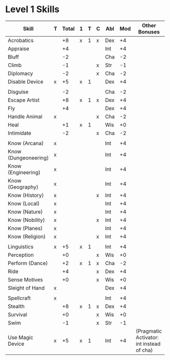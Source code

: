 # Level 1 Skills

Skill                | T | Total |1|T| C | Abl | Mod | Other Bonuses
---------------------|---|-------|-|-|---|-----|-----|--------------
Acrobatics           |   |  +8   |x|1| x | Dex | +4  |
Appraise             |   |  +4   | | |   | Int | +4  |
Bluff                |   |  -2   | | |   | Cha | -2  |
Climb                |   |  -1   | | | x | Str | -1  |
Diplomacy            |   |  -2   | | | x | Cha | -2  |
Disable Device       | x |  +5   |x|1|   | Dex | +4  |
                     |   |       | | |   |     |     |
Disguise             |   |  -2   | | |   | Cha | -2  |
Escape Artist        |   |  +8   |x|1| x | Dex | +4  |
Fly                  |   |  +4   | | |   | Dex | +4  |
Handle Animal        | x |       | | | x | Cha | -2  |
Heal                 |   |  +1   |x|1|   | Wis | +0  |
Intimidate           |   |  -2   | | | x | Cha | -2  |
                     |   |       | | |   |     |     |
Know (Arcana)        | x |       | | |   | Int | +4  |
Know (Dungeoneering) | x |       | | |   | Int | +4  |
Know (Engineering)   | x |       | | |   | Int | +4  |
Know (Geography)     | x |       | | |   | Int | +4  |
Know (History)       | x |       | | | x | Int | +4  |
Know (Local)         | x |       | | |   | Int | +4  |
Know (Nature)        | x |       | | |   | Int | +4  |
Know (Nobility)      | x |       | | | x | Int | +4  |
Know (Planes)        | x |       | | |   | Int | +4  |
Know (Religion)      | x |       | | | x | Int | +4  |
                     |   |       | | |   |     |     |
Linguistics          | x |  +5   |x|1|   | Int | +4  |
Perception           |   |  +0   | | | x | Wis | +0  |
Perform (Dance)      |   |  +2   |x|1| x | Cha | -2  |
Ride                 |   |  +4   | | | x | Dex | +4  |
Sense Motives        |   |  +0   | | | x | Wis | +0  |
Sleight of Hand      | x |       | | |   | Dex | +4  |
                     |   |       | | |   |     |     |
Spellcraft           | x |       | | |   | Int | +4  |
Stealth              |   |  +8   |x|1| x | Dex | +4  |
Survival             |   |  +0   | | | x | Wis | +0  |
Swim                 |   |  -1   | | | x | Str | -1  |
Use Magic Device     | x |  +5   |x|1|   | Int | +4  | (Pragmatic Activator: int instead of cha)

